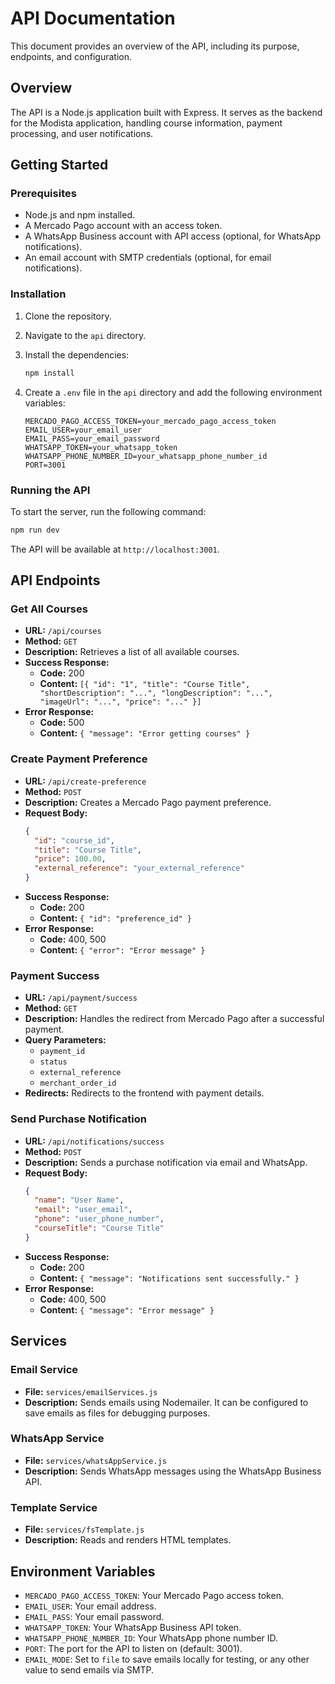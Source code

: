# API Documentation

This document provides an overview of the API, including its purpose, endpoints, and configuration.

## Overview

The API is a Node.js application built with Express. It serves as the backend for the Modista application, handling course information, payment processing, and user notifications.

## Getting Started

### Prerequisites

- Node.js and npm installed.
- A Mercado Pago account with an access token.
- A WhatsApp Business account with API access (optional, for WhatsApp notifications).
- An email account with SMTP credentials (optional, for email notifications).

### Installation

1. Clone the repository.
2. Navigate to the `api` directory.
3. Install the dependencies:
   ```bash
   npm install
   ```
4. Create a `.env` file in the `api` directory and add the following environment variables:

   ```
   MERCADO_PAGO_ACCESS_TOKEN=your_mercado_pago_access_token
   EMAIL_USER=your_email_user
   EMAIL_PASS=your_email_password
   WHATSAPP_TOKEN=your_whatsapp_token
   WHATSAPP_PHONE_NUMBER_ID=your_whatsapp_phone_number_id
   PORT=3001
   ```

### Running the API

To start the server, run the following command:

```bash
npm run dev
```

The API will be available at `http://localhost:3001`.

## API Endpoints

### Get All Courses

- **URL:** `/api/courses`
- **Method:** `GET`
- **Description:** Retrieves a list of all available courses.
- **Success Response:**
  - **Code:** 200
  - **Content:** `[{ "id": "1", "title": "Course Title", "shortDescription": "...", "longDescription": "...", "imageUrl": "...", "price": "..." }]`
- **Error Response:**
  - **Code:** 500
  - **Content:** `{ "message": "Error getting courses" }`

### Create Payment Preference

- **URL:** `/api/create-preference`
- **Method:** `POST`
- **Description:** Creates a Mercado Pago payment preference.
- **Request Body:**
  ```json
  {
    "id": "course_id",
    "title": "Course Title",
    "price": 100.00,
    "external_reference": "your_external_reference"
  }
  ```
- **Success Response:**
  - **Code:** 200
  - **Content:** `{ "id": "preference_id" }`
- **Error Response:**
  - **Code:** 400, 500
  - **Content:** `{ "error": "Error message" }`

### Payment Success

- **URL:** `/api/payment/success`
- **Method:** `GET`
- **Description:** Handles the redirect from Mercado Pago after a successful payment.
- **Query Parameters:**
  - `payment_id`
  - `status`
  - `external_reference`
  - `merchant_order_id`
- **Redirects:** Redirects to the frontend with payment details.

### Send Purchase Notification

- **URL:** `/api/notifications/success`
- **Method:** `POST`
- **Description:** Sends a purchase notification via email and WhatsApp.
- **Request Body:**
  ```json
  {
    "name": "User Name",
    "email": "user_email",
    "phone": "user_phone_number",
    "courseTitle": "Course Title"
  }
  ```
- **Success Response:**
  - **Code:** 200
  - **Content:** `{ "message": "Notifications sent successfully." }`
- **Error Response:**
  - **Code:** 400, 500
  - **Content:** `{ "message": "Error message" }`

## Services

### Email Service

- **File:** `services/emailServices.js`
- **Description:** Sends emails using Nodemailer. It can be configured to save emails as files for debugging purposes.

### WhatsApp Service

- **File:** `services/whatsAppService.js`
- **Description:** Sends WhatsApp messages using the WhatsApp Business API.

### Template Service

- **File:** `services/fsTemplate.js`
- **Description:** Reads and renders HTML templates.

## Environment Variables

- `MERCADO_PAGO_ACCESS_TOKEN`: Your Mercado Pago access token.
- `EMAIL_USER`: Your email address.
- `EMAIL_PASS`: Your email password.
- `WHATSAPP_TOKEN`: Your WhatsApp Business API token.
- `WHATSAPP_PHONE_NUMBER_ID`: Your WhatsApp phone number ID.
- `PORT`: The port for the API to listen on (default: 3001).
- `EMAIL_MODE`: Set to `file` to save emails locally for testing, or any other value to send emails via SMTP.
